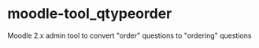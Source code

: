 # moodle-tool_qtypeorder
Moodle 2.x admin tool to convert "order" questions to "ordering" questions
